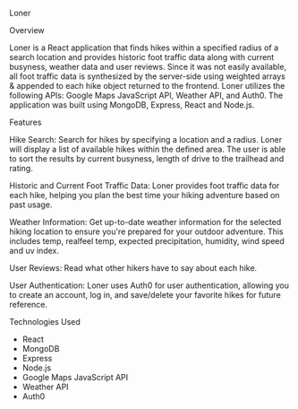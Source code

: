 Loner

Overview

Loner is a React application that finds hikes within a specified radius of a search location and provides historic foot traffic data along with current busyness, weather data and user reviews. Since it was not easily available, all foot traffic data is synthesized by the server-side using weighted arrays & appended to each hike object returned to the frontend. Loner utilizes the following APIs: Google Maps JavaScript API, Weather API, and Auth0. The application was built using MongoDB, Express, React and Node.js.

Features

Hike Search: Search for hikes by specifying a location and a radius. Loner will display a list of available hikes within the defined area. The user is able to sort the results by current busyness, length of drive to the trailhead and rating.

Historic and Current Foot Traffic Data: Loner provides foot traffic data for each hike, helping you plan the best time your hiking adventure based on past usage.

Weather Information: Get up-to-date weather information for the selected hiking location to ensure you're prepared for your outdoor adventure. This includes temp, realfeel temp, expected precipitation, humidity, wind speed and uv index.

User Reviews: Read what other hikers have to say about each hike.

User Authentication: Loner uses Auth0 for user authentication, allowing you to create an account, log in, and save/delete your favorite hikes for future reference.

Technologies Used

 - React
 - MongoDB
 - Express
 - Node.js
 - Google Maps JavaScript API
 - Weather API
 - Auth0

